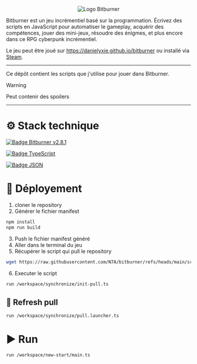 <p align="center">
  <img alt="Logo Bitburner" src="https://cdn2.steamgriddb.com/icon/f72b5935d3c9a1dbc4dc2cb5bd078cd8/32/256x256.png" />
</p>

Bitburner est un jeu incrémentiel basé sur la programmation. Écrivez des scripts en JavaScript pour automatiser le gameplay, acquérir des compétences, jouer des mini-jeux, résoudre des énigmes, et plus encore dans ce RPG cyberpunk incrémentiel.

Le jeu peut être joué sur https://danielyxie.github.io/bitburner ou installé via [Steam](https://store.steampowered.com/app/1812820/Bitburner/).

---

Ce dépôt contient les scripts que j'utilise pour jouer dans Bitburner.

> [!WARNING]
> Peut contenir des spoilers

---

# ⚙️ Stack technique

[![Badge Bitburner v2.8.1](https://img.shields.io/badge/Bitburner-v2.8.1-blue)](https://store.steampowered.com/news/app/1812820?updates=true&emclan=103582791471085708&emgid=529842974219043322)

[![Badge TypeScript](https://img.shields.io/badge/-TypeScript-3178C6?style=for-the-badge&logo=typescript&logoColor=white)](https://www.typescriptlang.org/)

[![Badge JSON](https://img.shields.io/badge/-JSON-000000?style=for-the-badge&logo=json&logoColor=white)](https://www.json.org/json-fr.html)

# 🚀 Déployement

1. cloner le repository
2. Générer le fichier manifest
```bash
npm install
npm run build
```
3. Push le fichier manifest généré
4. Aller dans le terminal du jeu
5. Récupérer le script qui pull le repository
```bash
wget https://raw.githubusercontent.com/N7A/bitburner/refs/heads/main/src/workspace/synchronize/init-pull.ts /workspace/synchronize/init-pull.ts
```
6. Executer le script
```bash
run /workspace/synchronize/init-pull.ts
```

## 🔄 Refresh pull

```bash
run /workspace/synchronize/pull.launcher.ts
```

# ▶️ Run

```bash
run /workspace/new-start/main.ts
```
